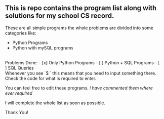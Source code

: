 ## This is repo contains the program list along with solutions for my school CS record. 

These are all simple programs the whole problems are divided into some categories like:
- Python Programs
- Python with mySQL programs
<br>
Problems Done:
- [x] Only Python Programs
- [ ] Python + SQL Programs
- [ ] SQL Queries

<br>
Whenever you see `$ ` this means that you need to input something there. Check the code for what is required to enter.

You can feel free to edit these programs. _I have commented them where ever required_

I will complete the whole list as soon as possible.

Thank You!
